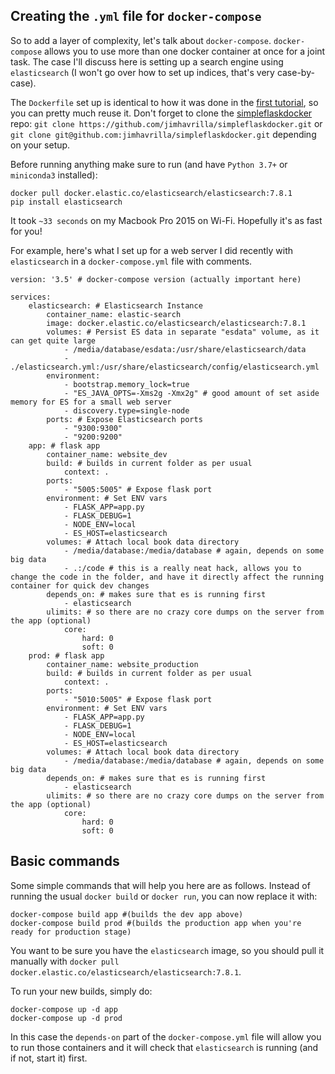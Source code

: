 ## Creating the `.yml` file for `docker-compose`

So to add a layer of complexity, let's talk about `docker-compose`.  `docker-compose` allows you to use more than one docker container at once for a joint task.  The case I'll discuss here is setting up a search engine using `elasticsearch` (I won't go over how to set up indices, that's very case-by-case).

The `Dockerfile` set up is identical to how it was done in the [first tutorial](https://github.com/jimhavrilla/docs/edit/master/docker/generaluse.md), so you can pretty much reuse it.  Don't forget to clone the [simpleflaskdocker](https://github.com/jimhavrilla/simpleflaskdocker) repo: `git clone https://github.com/jimhavrilla/simpleflaskdocker.git` or `git clone git@github.com:jimhavrilla/simpleflaskdocker.git` depending on your setup.

Before running anything make sure to run (and have `Python 3.7+` or `miniconda3` installed):

```
docker pull docker.elastic.co/elasticsearch/elasticsearch:7.8.1
pip install elasticsearch
```

It took `~33 seconds` on my Macbook Pro 2015 on Wi-Fi.  Hopefully it's as fast for you!


For example, here's what I set up for a web server I did recently with `elasticsearch` in a `docker-compose.yml` file with comments. 

```
version: '3.5' # docker-compose version (actually important here)

services:
    elasticsearch: # Elasticsearch Instance
        container_name: elastic-search
        image: docker.elastic.co/elasticsearch/elasticsearch:7.8.1
        volumes: # Persist ES data in separate "esdata" volume, as it can get quite large
            - /media/database/esdata:/usr/share/elasticsearch/data
            - ./elasticsearch.yml:/usr/share/elasticsearch/config/elasticsearch.yml
        environment:
            - bootstrap.memory_lock=true
            - "ES_JAVA_OPTS=-Xms2g -Xmx2g" # good amount of set aside memory for ES for a small web server
            - discovery.type=single-node
        ports: # Expose Elasticsearch ports
            - "9300:9300"
            - "9200:9200"
    app: # flask app
        container_name: website_dev
        build: # builds in current folder as per usual
            context: .
        ports:
            - "5005:5005" # Expose flask port
        environment: # Set ENV vars
            - FLASK_APP=app.py
            - FLASK_DEBUG=1
            - NODE_ENV=local
            - ES_HOST=elasticsearch
        volumes: # Attach local book data directory
            - /media/database:/media/database # again, depends on some big data
            - .:/code # this is a really neat hack, allows you to change the code in the folder, and have it directly affect the running container for quick dev changes
        depends_on: # makes sure that es is running first
            - elasticsearch
        ulimits: # so there are no crazy core dumps on the server from the app (optional)
            core:
                hard: 0
                soft: 0
    prod: # flask app
        container_name: website_production
        build: # builds in current folder as per usual
            context: .
        ports:
            - "5010:5005" # Expose flask port
        environment: # Set ENV vars
            - FLASK_APP=app.py
            - FLASK_DEBUG=1
            - NODE_ENV=local
            - ES_HOST=elasticsearch
        volumes: # Attach local book data directory
            - /media/database:/media/database # again, depends on some big data
        depends_on: # makes sure that es is running first
            - elasticsearch
        ulimits: # so there are no crazy core dumps on the server from the app (optional)
            core:
                hard: 0
                soft: 0
```

## Basic commands

Some simple commands that will help you here are as follows.  Instead of running the usual `docker build` or `docker run`, you can now replace it with:

```
docker-compose build app #(builds the dev app above)
docker-compose build prod #(builds the production app when you're ready for production stage)
```

You want to be sure you have the `elasticsearch` image, so you should pull it manually with `docker pull docker.elastic.co/elasticsearch/elasticsearch:7.8.1`.

To run your new builds, simply do:

```
docker-compose up -d app
docker-compose up -d prod
```

In this case the `depends-on` part of the `docker-compose.yml` file will allow you to run those containers and it will check that `elasticsearch` is running (and if not, start it) first.
